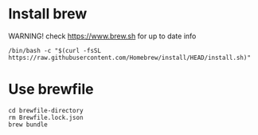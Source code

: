 # Install brew
WARNING! check https://www.brew.sh for up to date info
```
/bin/bash -c "$(curl -fsSL https://raw.githubusercontent.com/Homebrew/install/HEAD/install.sh)"
```


# Use brewfile
```
cd brewfile-directory
rm Brewfile.lock.json
brew bundle
```
